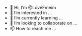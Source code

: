 - 👋 Hi, I’m @LoveFmeim
- 👀 I’m interested in ...
- 🌱 I’m currently learning ...
- 💞️ I’m looking to collaborate on ...
- 📫 How to reach me ...

<!---
LoveFmeim/LoveFmeim is a ✨ special ✨ repository because its `README.md` (this file) appears on your GitHub profile.
You can click the Preview link to take a look at your changes.
--->
